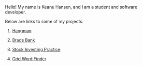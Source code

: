 Hello! 
My name is Keanu Hansen, and I am a student and software developer.

Below are links to some of my projects:

1. [Hangman](https://github.com/user/repo/blob/branch/other_file.md)

2. [Brads Bank](https://github.com/user/repo/blob/branch/other_file.md)

3. [Stock Investing Practice](https://github.com/user/repo/blob/branch/other_file.md)

4. [Grid Word Finder](https://github.com/user/repo/blob/branch/other_file.md)
